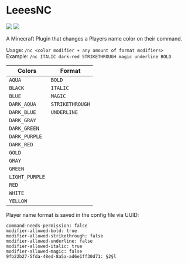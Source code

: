 # LeeesNC
<a href="https://github.com/blockparole/LeeesNC/releases/latest" alt="Download"><img src="https://img.shields.io/github/downloads/blockparole/LeeesNC/latest/total.svg?label=download%20latest&style=popout-square" /></a>
<a href="https://github.com/blockparole/LeeesNC" alt="Download"><img src="https://img.shields.io/github/languages/code-size/blockparole/LeeesNC.svg?label=repo%20size&style=popout-square" /></a>

A Minecraft Plugin that changes a Players name color on their command.

Usage: `/nc <color modifier + any amount of format modifiers>`  
Example: `/nc ITALIC dark-red STRIKETHROUGH magic underline BOLD`  

|Colors         |Format          |
|---------------|----------------|
|`AQUA`         |`BOLD`          |
|`BLACK`        |`ITALIC`        |
|`BLUE`         |`MAGIC`         |
|`DARK_AQUA`    |`STRIKETHROUGH` |
|`DARK_BLUE`    |`UNDERLINE`     |
|`DARK_GRAY`    |                |
|`DARK_GREEN`   |                |
|`DARK_PURPLE`  |                |
|`DARK_RED`     |                |
|`GOLD`         |                |
|`GRAY`         |                |
|`GREEN`        |                |
|`LIGHT_PURPLE` |                |
|`RED`          |                |
|`WHITE`        |                |
|`YELLOW`       |                |

Player name format is saved in the config file via UUID:
```
command-needs-permission: false
modifier-allowed-bold: true
modifier-allowed-strikethrough: false
modifier-allowed-underline: false
modifier-allowed-italic: true
modifier-allowed-magic: false
9fb22b27-5fda-48ed-8a5a-ad6e1ff30d71: §2§l
```
